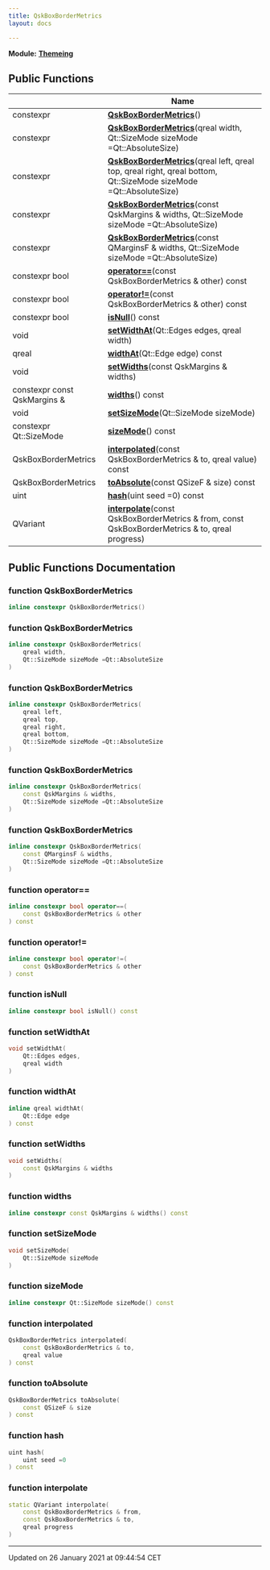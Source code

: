 ```yaml
---
title: QskBoxBorderMetrics
layout: docs

---
```



**Module:** **[Themeing](/docs/modules/group___themeing/)**



## Public Functions

|                | Name           |
| -------------- | -------------- |
| constexpr | **[QskBoxBorderMetrics](/docs/classes/class_qsk_box_border_metrics/#function-qskboxbordermetrics)**() |
| constexpr | **[QskBoxBorderMetrics](/docs/classes/class_qsk_box_border_metrics/#function-qskboxbordermetrics)**(qreal width, Qt::SizeMode sizeMode =Qt::AbsoluteSize) |
| constexpr | **[QskBoxBorderMetrics](/docs/classes/class_qsk_box_border_metrics/#function-qskboxbordermetrics)**(qreal left, qreal top, qreal right, qreal bottom, Qt::SizeMode sizeMode =Qt::AbsoluteSize) |
| constexpr | **[QskBoxBorderMetrics](/docs/classes/class_qsk_box_border_metrics/#function-qskboxbordermetrics)**(const QskMargins & widths, Qt::SizeMode sizeMode =Qt::AbsoluteSize) |
| constexpr | **[QskBoxBorderMetrics](/docs/classes/class_qsk_box_border_metrics/#function-qskboxbordermetrics)**(const QMarginsF & widths, Qt::SizeMode sizeMode =Qt::AbsoluteSize) |
| constexpr bool | **[operator==](/docs/classes/class_qsk_box_border_metrics/#function-operator==)**(const QskBoxBorderMetrics & other) const |
| constexpr bool | **[operator!=](/docs/classes/class_qsk_box_border_metrics/#function-operator!=)**(const QskBoxBorderMetrics & other) const |
| constexpr bool | **[isNull](/docs/classes/class_qsk_box_border_metrics/#function-isnull)**() const |
| void | **[setWidthAt](/docs/classes/class_qsk_box_border_metrics/#function-setwidthat)**(Qt::Edges edges, qreal width) |
| qreal | **[widthAt](/docs/classes/class_qsk_box_border_metrics/#function-widthat)**(Qt::Edge edge) const |
| void | **[setWidths](/docs/classes/class_qsk_box_border_metrics/#function-setwidths)**(const QskMargins & widths) |
| constexpr const QskMargins & | **[widths](/docs/classes/class_qsk_box_border_metrics/#function-widths)**() const |
| void | **[setSizeMode](/docs/classes/class_qsk_box_border_metrics/#function-setsizemode)**(Qt::SizeMode sizeMode) |
| constexpr Qt::SizeMode | **[sizeMode](/docs/classes/class_qsk_box_border_metrics/#function-sizemode)**() const |
| QskBoxBorderMetrics | **[interpolated](/docs/classes/class_qsk_box_border_metrics/#function-interpolated)**(const QskBoxBorderMetrics & to, qreal value) const |
| QskBoxBorderMetrics | **[toAbsolute](/docs/classes/class_qsk_box_border_metrics/#function-toabsolute)**(const QSizeF & size) const |
| uint | **[hash](/docs/classes/class_qsk_box_border_metrics/#function-hash)**(uint seed =0) const |
| QVariant | **[interpolate](/docs/classes/class_qsk_box_border_metrics/#function-interpolate)**(const QskBoxBorderMetrics & from, const QskBoxBorderMetrics & to, qreal progress) |

## Public Functions Documentation

### function QskBoxBorderMetrics

```cpp
inline constexpr QskBoxBorderMetrics()
```


### function QskBoxBorderMetrics

```cpp
inline constexpr QskBoxBorderMetrics(
    qreal width,
    Qt::SizeMode sizeMode =Qt::AbsoluteSize
)
```


### function QskBoxBorderMetrics

```cpp
inline constexpr QskBoxBorderMetrics(
    qreal left,
    qreal top,
    qreal right,
    qreal bottom,
    Qt::SizeMode sizeMode =Qt::AbsoluteSize
)
```


### function QskBoxBorderMetrics

```cpp
inline constexpr QskBoxBorderMetrics(
    const QskMargins & widths,
    Qt::SizeMode sizeMode =Qt::AbsoluteSize
)
```


### function QskBoxBorderMetrics

```cpp
inline constexpr QskBoxBorderMetrics(
    const QMarginsF & widths,
    Qt::SizeMode sizeMode =Qt::AbsoluteSize
)
```


### function operator==

```cpp
inline constexpr bool operator==(
    const QskBoxBorderMetrics & other
) const
```


### function operator!=

```cpp
inline constexpr bool operator!=(
    const QskBoxBorderMetrics & other
) const
```


### function isNull

```cpp
inline constexpr bool isNull() const
```


### function setWidthAt

```cpp
void setWidthAt(
    Qt::Edges edges,
    qreal width
)
```


### function widthAt

```cpp
inline qreal widthAt(
    Qt::Edge edge
) const
```


### function setWidths

```cpp
void setWidths(
    const QskMargins & widths
)
```


### function widths

```cpp
inline constexpr const QskMargins & widths() const
```


### function setSizeMode

```cpp
void setSizeMode(
    Qt::SizeMode sizeMode
)
```


### function sizeMode

```cpp
inline constexpr Qt::SizeMode sizeMode() const
```


### function interpolated

```cpp
QskBoxBorderMetrics interpolated(
    const QskBoxBorderMetrics & to,
    qreal value
) const
```


### function toAbsolute

```cpp
QskBoxBorderMetrics toAbsolute(
    const QSizeF & size
) const
```


### function hash

```cpp
uint hash(
    uint seed =0
) const
```


### function interpolate

```cpp
static QVariant interpolate(
    const QskBoxBorderMetrics & from,
    const QskBoxBorderMetrics & to,
    qreal progress
)
```


-------------------------------

Updated on 26 January 2021 at 09:44:54 CET